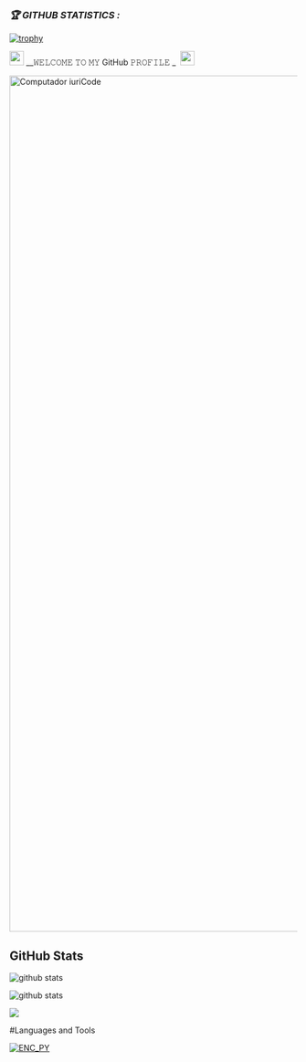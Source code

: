 <h3><b><i>🏆 GITHUB STATISTICS :</i></b></h3> <a href="https://github.com/James404-cyber"><img title="trophy" src="https://github-profile-trophy.vercel.app/?username=James404-cyber&theme=monokai"></a> 

<img src="https://emoji.discord.st/emojis/768b108d-274f-4f44-a634-8477b16efce7.gif" width="25"> __𝚆𝙴𝙻𝙲𝙾𝙼𝙴 𝚃𝙾 𝙼𝚈 GitHub 𝙿𝚁𝙾𝙵𝙸𝙻𝙴 _&nbsp; <img src="https://emoji.discord.st/emojis/768b108d-274f-4f44-a634-8477b16efce7.gif" width="25">




</p>

<img src="https://i.pinimg.com/originals/77/ca/a3/77caa32884d735d439ade45ba37feaf2.gif" min-width="1500px" max-width="1500px" width="1500px" align="middle" alt="Computador iuriCode">

## GitHub Stats  


![github stats](https://rawcdn.githack.com/Afan76781/git_Files/a461b8118499f840f51fb00c0f8872e6f9912cc7/7Your.svg)



![github stats](https://rawcdn.githack.com/Afan76781/git_Files/0dfef1d933532856824b346dd1ba4f444ae5f45a/Python.svg)

<img align="center" src="https://rawcdn.githack.com/Afan76781/git_Files/9b01ec157193cc03da6d3937bc1e34ffb3d3a827/Use_python.svg" />
<p align="center"> 

#Languages and Tools
</p>

</p>
<a href="link "><img title="ENC_PY" src="https://rawcdn.githack.com/Afan76781/git_Files/cdbac7495ccc99c63daf0ad1a59a1812bc98a625/index.svg"></a>
</p>
